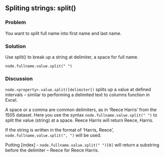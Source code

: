 ## Spliting strings: split()
### Problem
You want to split full name into first name and last name.

### Solution
Use split() to break up a string at delimiter, a space for full name.

```
node.fullname.value.split(" ")
```

### Discussion
`node.<property>.value.split([delimiter])` splits up a value at defined intervals – similar to performing a delimited text to columns function in Excel. 

A space or a comma are common delimiters, as in ‘Reece Harris’ from the 1505 dataset. Here you use the syntax 
`node.fullname.value.split(" ")` to split the value (string) at a space. Reece Harris will return Reece, Harris.

If the string is written in the format of ‘Harris, Reece’, `node.fullname.value.split(", ")` will be used.

Putting [index] - `node.fullname.value.split(" ")[0]` will return a substring before the delimiter – Reece for Reece Harris.

